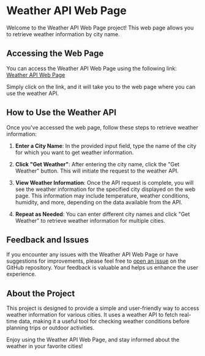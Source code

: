 # Weather API Web Page

Welcome to the Weather API Web Page project! This web page allows you to retrieve weather information by city name.

## Accessing the Web Page

You can access the Weather API Web Page using the following link:
[Weather API Web Page](https://kilundi.github.io/weatherAPI/)

Simply click on the link, and it will take you to the web page where you can use the weather API.

## How to Use the Weather API

Once you've accessed the web page, follow these steps to retrieve weather information:

1. **Enter a City Name**: In the provided input field, type the name of the city for which you want to get weather information.

2. **Click "Get Weather"**: After entering the city name, click the "Get Weather" button. This will initiate the request to the weather API.

3. **View Weather Information**: Once the API request is complete, you will see the weather information for the specified city displayed on the web page. This information may include temperature, weather conditions, humidity, and more, depending on the data available from the API.

4. **Repeat as Needed**: You can enter different city names and click "Get Weather" to retrieve weather information for multiple cities.

## Feedback and Issues

If you encounter any issues with the Weather API Web Page or have suggestions for improvements, please feel free to [open an issue](https://github.com/kilundi/weatherAPI/issues) on the GitHub repository. Your feedback is valuable and helps us enhance the user experience.

## About the Project

This project is designed to provide a simple and user-friendly way to access weather information for various cities. It uses a weather API to fetch real-time data, making it a useful tool for checking weather conditions before planning trips or outdoor activities.

Enjoy using the Weather API Web Page, and stay informed about the weather in your favorite cities!

